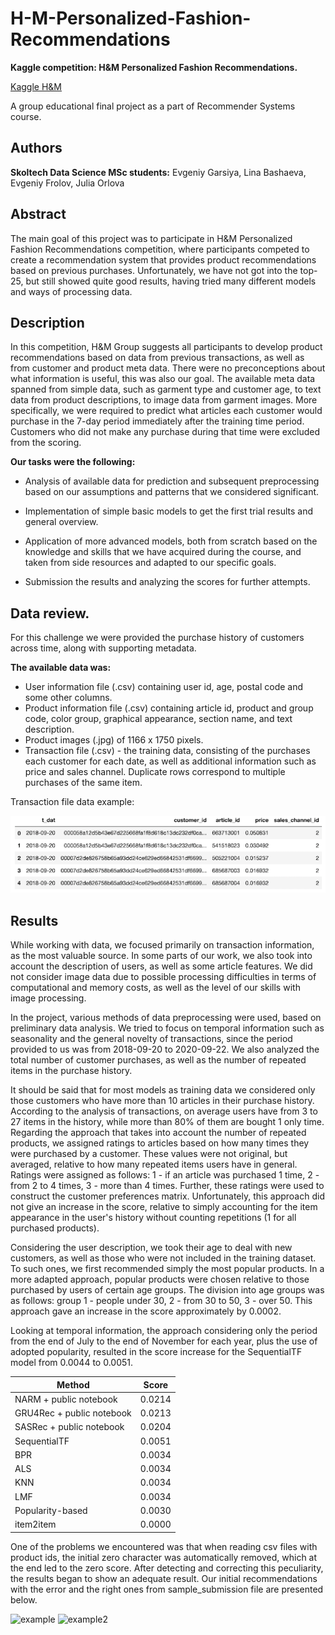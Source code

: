 # H-M-Personalized-Fashion-Recommendations

**Kaggle competition: H&amp;M Personalized Fashion Recommendations.**

[Kaggle H&M](https://www.kaggle.com/c/h-and-m-personalized-fashion-recommendations)

A group educational final project as a part of Recommender Systems course.

## Authors

**Skoltech Data Science MSc students:** Evgeniy Garsiya, Lina Bashaeva, Evgeniy Frolov, Julia Orlova

## Abstract

The main goal of this project was to participate in H&M Personalized Fashion Recommendations competition, where participants competed to create a recommendation system that provides product recommendations based on previous purchases. Unfortunately, we have not got into the top-25, but still showed quite good results, having tried many different models and ways of processing data.

## Description
In this competition, H&M Group suggests all participants to develop product recommendations based on data from previous transactions, as well as from customer and product meta data. There were no preconceptions about what information is useful, this was also our goal. The available meta data spanned from simple data, such as garment type and customer age, to text data from product descriptions, to image data from garment images. More specifically, we were required to predict what articles each customer would purchase in the 7-day period immediately after the training time period. Customers who did not make any purchase during that time were excluded from the scoring.

**Our tasks were the following:**
* Analysis of available data for prediction and subsequent preprocessing based on our assumptions and patterns that we considered significant.

* Implementation of simple basic models to get the first trial results and general overview.

* Application of more advanced models, both from scratch based on the knowledge and skills that we have acquired during the course, and taken from side resources and adapted to our specific goals.

* Submission the results and analyzing the scores for further attempts.

## Data review. 

For this challenge we were provided the purchase history of customers across time, along with supporting metadata.

**The available data was:**
* User information file (.csv) containing user id, age, postal code and some other columns.
* Product information file (.csv) containing article id, product and group code, color group, graphical appearance, section name, and text description.
* Product images (.jpg) of 1166 x 1750 pixels.
* Transaction file (.csv) - the training data, consisting of the purchases each customer for each date, as well as additional information such as price and sales channel. Duplicate rows correspond to multiple purchases of the same item.

Transaction file data example:

![Иллюстрация к проекту](illustrations/unnamed.png)

## Results

While working with data, we focused primarily on transaction information, as the most valuable source. In some parts of our work, we also took into account the description of users, as well as some article features. We did not consider image data due to possible processing difficulties in terms of computational and memory costs, as well as the level of our skills with image processing.

In the project, various methods of data preprocessing were used, based on preliminary data analysis. We tried to focus on temporal information such as seasonality and the general novelty of transactions, since the period provided to us was from 2018-09-20 to 2020-09-22. We also analyzed the total number of customer purchases, as well as the number of repeated items in the purchase history.  

It should be said that for most models as training data we considered only those customers who have more than 10 articles in their purchase history. According to the analysis of transactions, on average users have from 3 to 27 items in the history, while more than 80% of them are bought 1 only time.
Regarding the approach that takes into account the number of repeated products, we assigned ratings to articles based on how many times they were purchased by a customer. These values ​​were not original, but averaged, relative to how many repeated items users have in general. Ratings were assigned as follows: 1 - if an article was purchased 1 time, 2 - from 2 to 4 times, 3 - more than 4 times. Further, these ratings were used to construct the customer preferences matrix. Unfortunately, this approach did not give an increase in the score, relative to simply accounting for the item appearance in the user's history without counting repetitions (1 for all purchased products).

Considering the user description, we took their age to deal with new customers, as well as those who were not included in the training dataset. To such ones, we first recommended simply the most popular products. In a more adapted approach, popular products were chosen relative to those purchased by users of certain age groups. The division into age groups was as follows: group 1 - people under 30, 2 - from 30 to 50, 3 - over 50. This approach gave an increase in the score approximately by 0.0002.

Looking at temporal information, the approach considering only the period from the end of July to the end of November for each year, plus the use of adopted popularity, resulted in the score increase for the SequentialTF model from 0.0044 to 0.0051.

| Method        | Score         |  
| ------------- |:-------------:|
| NARM + public notebook     | 0.0214 |
| GRU4Rec + public notebook      | 0.0213      | 
| SASRec + public notebook | 0.0204      | 
| SequentialTF | 0.0051      | 
| BPR | 0.0034      | 
| ALS | 0.0034      | 
| KNN | 0.0034      | 
| LMF | 0.0034      | 
| Popularity-based | 0.0030      | 
| item2item | 0.0000      | 

One of the problems we encountered was that when reading csv files with product ids, the initial zero character was automatically removed, which at the end led to the zero score. After detecting and correcting this peculiarity, the results began to show an adequate result. Our initial recommendations with the error and the right ones from sample_submission file are presented below.

![example]()
![example2]()
